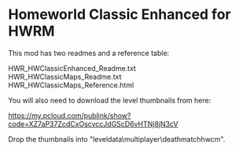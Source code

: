# Homeworld Classic Enhanced for HWRM

This mod has two readmes and a reference table:

HWR_HWClassicEnhanced_Readme.txt<br>
HWR_HWClassicMaps_Readme.txt<br>
HWR_HWClassicMaps_Reference.html

You will also need to download the level thumbnails from here:

https://my.pcloud.com/publink/show?code=XZ7aP37ZcdCxOscvccJdGScD6vHTNj8jN3cV

Drop the thumbnails into "leveldata\multiplayer\deathmatchhwcm\".
